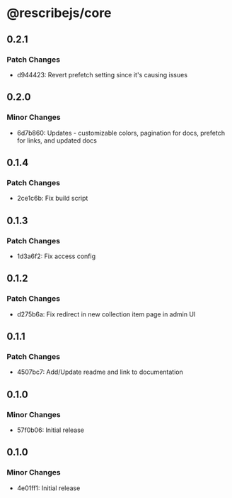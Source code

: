 # @rescribejs/core

## 0.2.1

### Patch Changes

-   d944423: Revert prefetch setting since it's causing issues

## 0.2.0

### Minor Changes

-   6d7b860: Updates - customizable colors, pagination for docs, prefetch for links, and updated docs

## 0.1.4

### Patch Changes

-   2ce1c6b: Fix build script

## 0.1.3

### Patch Changes

-   1d3a6f2: Fix access config

## 0.1.2

### Patch Changes

-   d275b6a: Fix redirect in new collection item page in admin UI

## 0.1.1

### Patch Changes

-   4507bc7: Add/Update readme and link to documentation

## 0.1.0

### Minor Changes

-   57f0b06: Initial release

## 0.1.0

### Minor Changes

-   4e01ff1: Initial release
